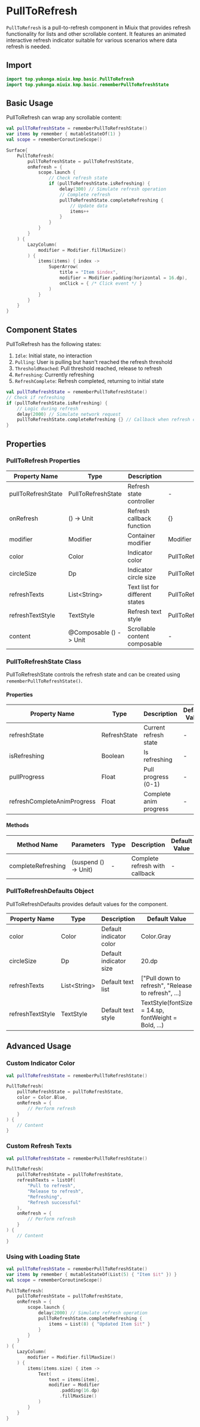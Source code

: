 # PullToRefresh

`PullToRefresh` is a pull-to-refresh component in Miuix that provides refresh functionality for lists and other scrollable content. It features an animated interactive refresh indicator suitable for various scenarios where data refresh is needed.

## Import

```kotlin
import top.yukonga.miuix.kmp.basic.PullToRefresh
import top.yukonga.miuix.kmp.basic.rememberPullToRefreshState
```

## Basic Usage

PullToRefresh can wrap any scrollable content:

```kotlin
val pullToRefreshState = rememberPullToRefreshState()
var items by remember { mutableStateOf(1) }
val scope = rememberCoroutineScope()

Surface{
    PullToRefresh(
        pullToRefreshState = pullToRefreshState,
        onRefresh = {
            scope.launch {
                // Check refresh state
                if (pullToRefreshState.isRefreshing) {
                    delay(300) // Simulate refresh operation
                    // Complete refresh
                    pullToRefreshState.completeRefreshing {
                        // Update data
                        items++
                    }
                }
            }
        }
    ) {
        LazyColumn(
            modifier = Modifier.fillMaxSize()
        ) {
            items(items) { index ->
                SuperArrow(
                    title = "Item $index",
                    modifier = Modifier.padding(horizontal = 16.dp),
                    onClick = { /* Click event */ }
                )
            }
        }
    }
}
```

## Component States

PullToRefresh has the following states:

1. `Idle`: Initial state, no interaction
2. `Pulling`: User is pulling but hasn't reached the refresh threshold
3. `ThresholdReached`: Pull threshold reached, release to refresh
4. `Refreshing`: Currently refreshing
5. `RefreshComplete`: Refresh completed, returning to initial state

```kotlin
val pullToRefreshState = rememberPullToRefreshState()
// Check if refreshing
if (pullToRefreshState.isRefreshing) {
    // Logic during refresh
    delay(2000) // Simulate network request
    pullToRefreshState.completeRefreshing {} // Callback when refresh completes
}
```

## Properties

### PullToRefresh Properties

| Property Name      | Type                   | Description                    | Default Value                          | Required |
| ------------------ | ---------------------- | ------------------------------ | -------------------------------------- | -------- |
| pullToRefreshState | PullToRefreshState     | Refresh state controller       | -                                      | Yes      |
| onRefresh          | () -> Unit             | Refresh callback function      | {}                                     | Yes      |
| modifier           | Modifier               | Container modifier             | Modifier                               | No       |
| color              | Color                  | Indicator color                | PullToRefreshDefaults.color            | No       |
| circleSize         | Dp                     | Indicator circle size          | PullToRefreshDefaults.circleSize       | No       |
| refreshTexts       | List\<String>          | Text list for different states | PullToRefreshDefaults.refreshTexts     | No       |
| refreshTextStyle   | TextStyle              | Refresh text style             | PullToRefreshDefaults.refreshTextStyle | No       |
| content            | @Composable () -> Unit | Scrollable content composable  | -                                      | Yes      |

### PullToRefreshState Class

PullToRefreshState controls the refresh state and can be created using `rememberPullToRefreshState()`.

#### Properties

| Property Name               | Type         | Description            | Default Value | Required |
| --------------------------- | ------------ | ---------------------- | ------------- | -------- |
| refreshState                | RefreshState | Current refresh state  | -             | Yes      |
| isRefreshing                | Boolean      | Is refreshing          | -             | Yes      |
| pullProgress                | Float        | Pull progress (0-1)    | -             | Yes      |
| refreshCompleteAnimProgress | Float        | Complete anim progress | -             | Yes      |

#### Methods

| Method Name        | Parameters           | Type | Description                    | Default Value | Required |
| ------------------ | -------------------- | ---- | ------------------------------ | ------------- | -------- |
| completeRefreshing | (suspend () -> Unit) | -    | Complete refresh with callback | -             | Yes      |

### PullToRefreshDefaults Object

PullToRefreshDefaults provides default values for the component.

| Property Name    | Type          | Description             | Default Value                                       |
| ---------------- | ------------- | ----------------------- | --------------------------------------------------- |
| color            | Color         | Default indicator color | Color.Gray                                          |
| circleSize       | Dp            | Default indicator size  | 20.dp                                               |
| refreshTexts     | List\<String> | Default text list       | ["Pull down to refresh", "Release to refresh", ...] |
| refreshTextStyle | TextStyle     | Default text style      | TextStyle(fontSize = 14.sp, fontWeight = Bold, ...) |

## Advanced Usage

### Custom Indicator Color

```kotlin
val pullToRefreshState = rememberPullToRefreshState()

PullToRefresh(
    pullToRefreshState = pullToRefreshState,
    color = Color.Blue,
    onRefresh = { 
        // Perform refresh
    }
) {
    // Content
}
```

### Custom Refresh Texts

```kotlin
val pullToRefreshState = rememberPullToRefreshState()

PullToRefresh(
    pullToRefreshState = pullToRefreshState,
    refreshTexts = listOf(
        "Pull to refresh",
        "Release to refresh",
        "Refreshing",
        "Refresh successful"
    ),
    onRefresh = {
        // Perform refresh
    }
) {
    // Content
}
```

### Using with Loading State

```kotlin
val pullToRefreshState = rememberPullToRefreshState()
var items by remember { mutableStateOf(List(5) { "Item $it" }) }
val scope = rememberCoroutineScope()

PullToRefresh(
    pullToRefreshState = pullToRefreshState,
    onRefresh = {
        scope.launch {
            delay(2000) // Simulate refresh operation
            pullToRefreshState.completeRefreshing {
                items = List(8) { "Updated Item $it" }
            }
        }
    }
) {
    LazyColumn(
        modifier = Modifier.fillMaxSize()
    ) {
        items(items.size) { item ->
            Text(
                text = items[item],
                modifier = Modifier
                    .padding(16.dp)
                    .fillMaxSize()
            )
        }
    }
}
```
